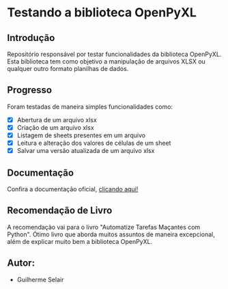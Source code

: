 # Testando a biblioteca OpenPyXL

## Introdução

Repositório responsável por testar funcionalidades da biblioteca OpenPyXL. Esta biblioteca tem como objetivo a manipulação de arquivos XLSX ou qualquer outro formato planilhas de dados.

## Progresso

Foram testadas de maneira simples funcionalidades como:
- [x] Abertura de um arquivo xlsx
- [x] Criação de um arquivo xlsx
- [x] Listagem de sheets presentes em um arquivo
- [x] Leitura e alteração dos valores de células de um sheet
- [x] Salvar uma versão atualizada de um arquivo xlsx

## Documentação

Confira a documentação oficial, [clicando aqui!](https://openpyxl.readthedocs.io/en/stable/)

## Recomendação de Livro

A recomendação vai para o livro "Automatize Tarefas Maçantes com Python". Ótimo livro que aborda muitos assuntos de maneira excepcional, além de explicar muito bem a biblioteca OpenPyXL.

## Autor:
 - Guilherme Selair
